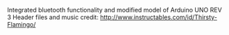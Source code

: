 Integrated bluetooth functionality and modified model of Arduino UNO REV 3
Header files and music credit: http://www.instructables.com/id/Thirsty-Flamingo/